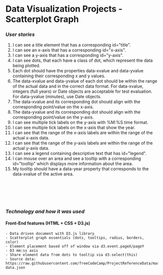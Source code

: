 # Data Visualization Projects - Scatterplot Graph

### _User stories_

1. I can see a title element that has a corresponding id="title".
2. I can see an x-axis that has a corresponding id="x-axis".
3. I can see a y-axis that has a corresponding id="y-axis".
4. I can see dots, that each have a class of dot, which represent the data being plotted.
5. Each dot should have the properties data-xvalue and data-yvalue containing their corresponding x and y values.
6. The data-xvalue and data-yvalue of each dot should be within the range of the actual data and in the correct data format. For data-xvalue, integers (full years) or Date objects are acceptable for test evaluation. For data-yvalue (minutes), use Date objects.
7. The data-xvalue and its corresponding dot should align with the corresponding point/value on the x-axis.
8. The data-yvalue and its corresponding dot should align with the corresponding point/value on the y-axis.
9. I can see multiple tick labels on the y-axis with %M:%S time format.
10. I can see multiple tick labels on the x-axis that show the year.
11. I can see that the range of the x-axis labels are within the range of the actual x-axis data.
12. I can see that the range of the y-axis labels are within the range of the actual y-axis data.
13. I can see a legend containing descriptive text that has id="legend".
14. I can mouse over an area and see a tooltip with a corresponding id="tooltip" which displays more information about the area.
15. My tooltip should have a data-year property that corresponds to the data-xvalue of the active area.

  <br>
  <br>
  <br>
  <br>

### _Technology and how it was used_

#### Front-End features (HTML + CSS + D3.js)

    - Data driven document with D3.js library
    - Scatterplot graph essentials (dots, tooltips, radius, borders, color)
    - Element placement based off of window via d3.event.pageX/pageY
    - D3 mm:ss axis
    - Share element data from dots to tooltip via d3.select(this)
    - Source data: https://raw.githubusercontent.com/freeCodeCamp/ProjectReferenceData/master/cyclist-data.json
